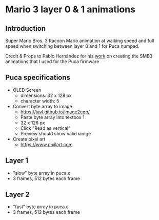 # Mario 3 layer 0 & 1 animations
## Introduction

Super Mario Bros. 3 Racoon Mario animation at walking speed and full speed when switching between layer 0 and 1 for Puca numpad.

Credit & Props to Pablo Hernández for his [work](https://gitlab.com/pablunsky/mechwild-mercutio-mario-firmware) on creating the SMB3 animations that I used for the Puca firmware

## Puca specifications

- OLED Screen
    - dimensions: 32 x 128 px
    - character width: 5
- Convert byte array to image
    - https://javl.github.io/image2cpp/
    - Paste byte array into textbox 1
    - 32 x 128 px
    - Click "Read as vertical"
    - Preview should show valid iamge
- Create pixel art
    - https://www.pixilart.com

## Layer 1

- "slow" byte array in puca.c
- 3 frames, 512 bytes each frame

## Layer 2

- "fast" byte array in puca.c
- 3 frames, 512 bytes each frame